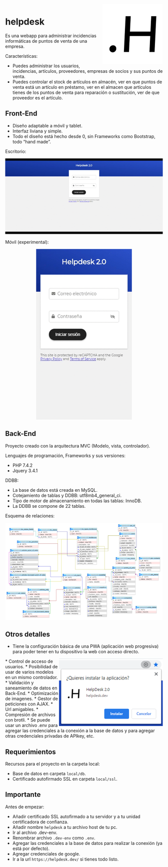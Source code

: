 <img src="https://github.com/jonasdamher/helpdesk/blob/master/public/images/logo/launcher-3.png?raw=true" align="right" />

# helpdesk

Es una webapp para administrar incidencias informáticas de puntos de venta de una empresa.

Características:
* Puedes administrar los usuarios, incidencias, artículos, proveedores, empresas de socios y sus puntos de venta.
* Puedes controlar el stock de artículos en almacén, ver en que puntos de venta está un artículo en préstamo, ver en el almacen que artículos tienes de los puntos de venta para reparación o sustitución, ver de que proveedor es el artículo.

## Front-End

* Diseño adaptable a móvil y tablet.
* Interfaz liviana y simple.
* Todo el diseño está hecho desde 0, sin Frameworks como Bootstrap, todo “hand made”.

Escritorio:
<p align="center">
<img src="https://github.com/jonasdamher/helpdesk/blob/master/local/example.gif?raw=true" />
</p>

Móvil (experimental):
<p align="center">
<img src="https://github.com/jonasdamher/helpdesk/blob/master/local/example-sm.gif?raw=true" />
</p>

## Back-End

Proyecto creado con la arquitectura MVC (Modelo, vista, controlador).

Lenguajes de programación, Frameworks y sus versiones:
* PHP 7.4.2
* Jquery 3.4.1

DDBB:
* La base de datos está creada en MySQL.
* Cotejamiento de tablas y DDBB: utf8mb4_general_ci.
* Tipo de motor de almacenamiento en todas las tablas: InnoDB.
* La DDBB se compone de 22 tablas.

Esquema de relaciones:
<p align="center">
<img src="https://github.com/jonasdamher/helpdesk/blob/master/local/relations-example.png?raw=true" />
</p>

## Otros detalles

* Tiene la configuración básica de una PWA (aplicación web progresiva) para poder tener en tu dispositivo la web con acceso directo.
<img src="https://github.com/jonasdamher/helpdesk/blob/master/local/install-example.png?raw=true" align="right" />
* Control de acceso de usuarios.
* Posibilidad de usar de varios modelos en un mismo controlador.
* Validación y saneamiento de datos en Back-End.
* Optimización de imagenes.
* Gestor de peticiones con AJAX.
* Url amigables.
* Compresión de archivos con brotli.
* Se puede usar un archivo .env para agregar las credenciales a la conexión a la base de datos y para agregar otras credenciales privadas de APIkey, etc.

## Requerimientos

Recursos para el proyecto en la carpeta local:
* Base de datos en carpeta ```local/db```.
* Certificado autofirmado SSL en carpeta ```local/ssl```.

## Importante

Antes de empezar:
* Añadir certificado SSL autofirmado a tu servidor y a tu unidad certificadora de confianza.
* Añadir nombre ```helpdesk``` a tu archivo host de tu pc.
* Ir al archivo .dev-env.
* Renombrar archivo ```.dev-env``` como ```.env```.
* Agregar las credenciales a la base de datos para realizar la conexión (ya está por defecto).
* Agregar credenciales de google.
* Ir a la url ```https://helpdesk.dev/``` si tienes todo listo.
